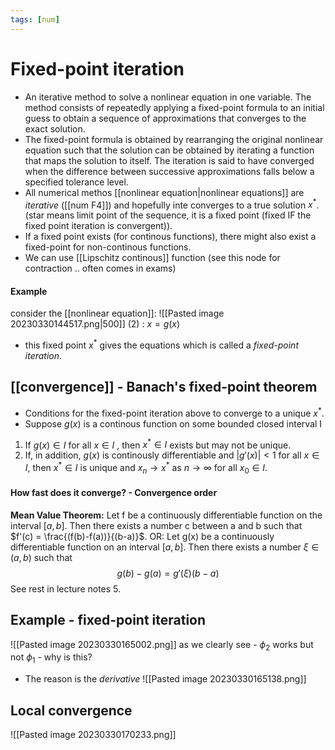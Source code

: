 ```yaml
---
tags: [num]
---
```

# Fixed-point iteration
- An iterative method to solve a nonlinear equation in one variable. The method consists of repeatedly applying a fixed-point formula to an initial guess to obtain a sequence of approximations that converges to the exact solution.
- The fixed-point formula is obtained by rearranging the original nonlinear equation such that the solution can be obtained by iterating a function that maps the solution to itself. The iteration is said to have converged when the difference between successive approximations falls below a specified tolerance level.
- All numerical methos [[nonlinear equation|nonlinear equations]] are *iterative* ([[num F4]]) and hopefully inte converges to a true solution $x^{*}$.  (star means limit point of the sequence, it is a fixed point (fixed IF the fixed point iteration is convergent)).
- If a fixed point exists (for continous functions), there might also exist a fixed-point for non-continous functions. 
- We can use [[Lipschitz continous]] function (see this node for contraction .. often comes in exams)

#### Example
consider the [[nonlinear equation]]:
![[Pasted image 20230330144517.png|500]]
(2) : $x=g(x)$
- this fixed point $x^{*}$ gives the equations which is called a *fixed-point iteration*.

## [[convergence]] - Banach's fixed-point theorem
- Conditions for the fixed-point iteration above to converge to a unique $x^{*}$.
- Suppose $g(x)$ is a continous function on some bounded closed interval I
1. If $g(x) \in I$ for all $x \in I$ , then $x^{*} \in I$ exists but may not be unique.
2. If, in addition, $g(x)$ is continously differentiable and $\lvert g'(x) \rvert < 1$ for all $x \in I$, then $x^{*} \in I$ is unique and $x_{n} \rightarrow x^{*}$ as $n \rightarrow \infty$ for all $x_{0} \in I$.

#### How fast does it converge? - Convergence order
**Mean Value Theorem:**
Let f be a continuously differentiable function on the interval $[a,b]$. Then there exists a number c between a and b such that $f'(c) = \frac{(f(b)-f(a))}{(b-a)}$.
OR:
Let g(x) be a continuously differentiable function on an interval $[a, b]$. Then there exists a number $ξ ∈ (a, b)$ such that $$g(b) - g(a) = g'(\xi)(b-a)$$See rest in lecture notes 5.

## Example - fixed-point iteration
![[Pasted image 20230330165002.png]]
as we clearly see - $\phi_{2}$ works but not $\phi_{1}$ - why is this?
- The reason is the *derivative*
![[Pasted image 20230330165138.png]]

## Local convergence
![[Pasted image 20230330170233.png]]

